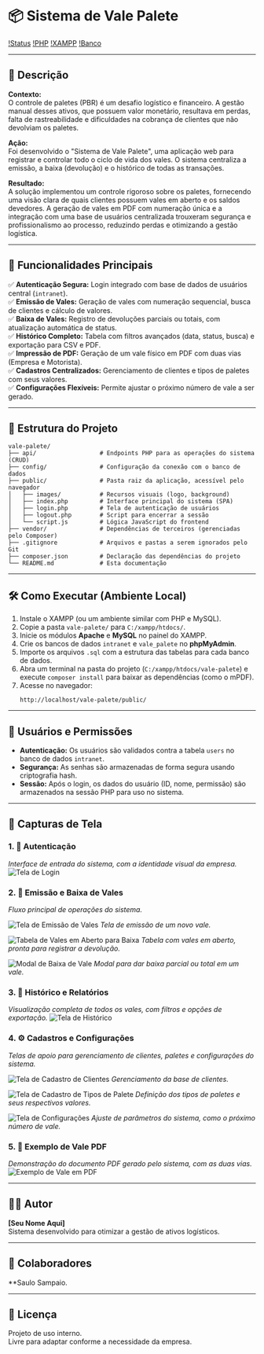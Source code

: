 # 📦 Sistema de Vale Palete

[!Status]()
[!PHP]()
[!XAMPP]()
[!Banco]()

---

## 📝 Descrição

**Contexto:**  
O controle de paletes (PBR) é um desafio logístico e financeiro. A gestão manual desses ativos, que possuem valor monetário, resultava em perdas, falta de rastreabilidade e dificuldades na cobrança de clientes que não devolviam os paletes.

**Ação:**  
Foi desenvolvido o "Sistema de Vale Palete", uma aplicação web para registrar e controlar todo o ciclo de vida dos vales. O sistema centraliza a emissão, a baixa (devolução) e o histórico de todas as transações.

**Resultado:**  
A solução implementou um controle rigoroso sobre os paletes, fornecendo uma visão clara de quais clientes possuem vales em aberto e os saldos devedores. A geração de vales em PDF com numeração única e a integração com uma base de usuários centralizada trouxeram segurança e profissionalismo ao processo, reduzindo perdas e otimizando a gestão logística.

---

## 🔧 Funcionalidades Principais

✅ **Autenticação Segura:** Login integrado com base de dados de usuários central (`intranet`).  
✅ **Emissão de Vales:** Geração de vales com numeração sequencial, busca de clientes e cálculo de valores.  
✅ **Baixa de Vales:** Registro de devoluções parciais ou totais, com atualização automática de status.  
✅ **Histórico Completo:** Tabela com filtros avançados (data, status, busca) e exportação para CSV e PDF.  
✅ **Impressão de PDF:** Geração de um vale físico em PDF com duas vias (Empresa e Motorista).  
✅ **Cadastros Centralizados:** Gerenciamento de clientes e tipos de paletes com seus valores.  
✅ **Configurações Flexíveis:** Permite ajustar o próximo número de vale a ser gerado.

---

## 📁 Estrutura do Projeto

```
vale-palete/
├── api/                  # Endpoints PHP para as operações do sistema (CRUD)
├── config/               # Configuração da conexão com o banco de dados
├── public/               # Pasta raiz da aplicação, acessível pelo navegador
│   ├── images/           # Recursos visuais (logo, background)
│   ├── index.php         # Interface principal do sistema (SPA)
│   ├── login.php         # Tela de autenticação de usuários
│   ├── logout.php        # Script para encerrar a sessão
│   └── script.js         # Lógica JavaScript do frontend
├── vendor/               # Dependências de terceiros (gerenciadas pelo Composer)
├── .gitignore            # Arquivos e pastas a serem ignorados pelo Git
├── composer.json         # Declaração das dependências do projeto
└── README.md             # Esta documentação
```

---

## 🛠️ Como Executar (Ambiente Local)

1.  Instale o XAMPP (ou um ambiente similar com PHP e MySQL).
2.  Copie a pasta `vale-palete/` para `C:/xampp/htdocs/`.
3.  Inicie os módulos **Apache** e **MySQL** no painel do XAMPP.
4.  Crie os bancos de dados `intranet` e `vale_palete` no **phpMyAdmin**.
5.  Importe os arquivos `.sql` com a estrutura das tabelas para cada banco de dados.
6.  Abra um terminal na pasta do projeto (`C:/xampp/htdocs/vale-palete`) e execute `composer install` para baixar as dependências (como o mPDF).
7.  Acesse no navegador:
    ```
    http://localhost/vale-palete/public/
    ```

---

## 🔐 Usuários e Permissões

- **Autenticação:** Os usuários são validados contra a tabela `users` no banco de dados `intranet`.
- **Segurança:** As senhas são armazenadas de forma segura usando criptografia hash.
- **Sessão:** Após o login, os dados do usuário (ID, nome, permissão) são armazenados na sessão PHP para uso no sistema.

---

## 📸 Capturas de Tela

### 1. 🔐 Autenticação
*Interface de entrada do sistema, com a identidade visual da empresa.*
![Tela de Login](screenshots/login.png "Tela de Login")

### 2. 🧾 Emissão e Baixa de Vales
*Fluxo principal de operações do sistema.*

![Tela de Emissão de Vales](screenshots/emissao_vale.png "Tela de Emissão de Vales")
*Tela de emissão de um novo vale.*

![Tabela de Vales em Aberto para Baixa](screenshots/baixa_tabela.png "Tabela de Vales em Aberto para Baixa")
*Tabela com vales em aberto, pronta para registrar a devolução.*

![Modal de Baixa de Vale](screenshots/baixa_modal.png "Modal de Baixa de Vale")
*Modal para dar baixa parcial ou total em um vale.*

### 3. 📜 Histórico e Relatórios
*Visualização completa de todos os vales, com filtros e opções de exportação.*
![Tela de Histórico](screenshots/historico.png "Tela de Histórico")

### 4. ⚙️ Cadastros e Configurações
*Telas de apoio para gerenciamento de clientes, paletes e configurações do sistema.*

![Tela de Cadastro de Clientes](screenshots/cadastro_clientes.png "Tela de Cadastro de Clientes")
*Gerenciamento da base de clientes.*

![Tela de Cadastro de Tipos de Palete](screenshots/cadastro_paletes.png "Tela de Cadastro de Tipos de Palete")
*Definição dos tipos de paletes e seus respectivos valores.*

![Tela de Configurações](screenshots/configuracoes.png "Tela de Configurações")
*Ajuste de parâmetros do sistema, como o próximo número de vale.*

### 5. 📄 Exemplo de Vale PDF
*Demonstração do documento PDF gerado pelo sistema, com as duas vias.*
![Exemplo de Vale em PDF](screenshots/exemplo_pdf.png "Exemplo de Vale em PDF")

---

## 👨‍💻 Autor

**[Seu Nome Aqui]**  
Sistema desenvolvido para otimizar a gestão de ativos logísticos.

---

## 🤝 Colaboradores

**Saulo Sampaio.

---

## 📄 Licença

Projeto de uso interno.  
Livre para adaptar conforme a necessidade da empresa.
